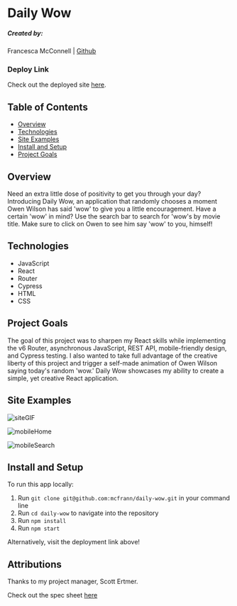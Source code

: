 # Daily Wow

##### Created by:

Francesca McConnell | [Github](https://github.com/mcfrann)

### Deploy Link

Check out the deployed site [here](https://daily-wow.herokuapp.com/).

## Table of Contents

- [Overview](#overview)
- [Technologies](#technologies)
- [Site Examples](#screenshots)
- [Install and Setup](#Install)
- [Project Goals](#Goals)

## Overview

Need an extra little dose of positivity to get you through your day? Introducing Daily Wow, an application that randomly chooses a moment Owen Wilson has said 'wow' to give you a little encouragement. Have a certain 'wow' in mind? Use the search bar to search for 'wow's by movie title. Make sure to click on Owen to see him say 'wow' to you, himself!

## Technologies

- JavaScript
- React
- Router
- Cypress
- HTML
- CSS

## Project Goals

The goal of this project was to sharpen my React skills while implementing the v6 Router, asynchronous JavaScript, REST API, mobile-friendly design, and Cypress testing. I also wanted to take full advantage of the creative liberty of this project and trigger a self-made animation of Owen Wilson saying today's random 'wow.' Daily Wow showcases my ability to create a simple, yet creative React application.

## Site Examples

![siteGIF](https://media.giphy.com/media/cQaHXb6xvazCSBfNU3/giphy.gif)

![mobileHome](https://i.imgur.com/E4BS68W.png)

![mobileSearch](https://i.imgur.com/y5Kxv9x.png)

## Install and Setup

To run this app locally:

1. Run `git clone git@github.com:mcfrann/daily-wow.git` in your command line
2. Run `cd daily-wow` to navigate into the repository
3. Run `npm install`
4. Run `npm start`

Alternatively, visit the deployment link above!

## Attributions

Thanks to my project manager, Scott Ertmer.

Check out the spec sheet [here](https://frontend.turing.edu/projects/module-3/showcase.html)
